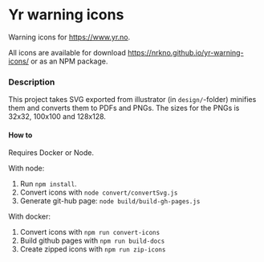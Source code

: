 # Yr warning icons

Warning icons for https://www.yr.no.

All icons are available for download https://nrkno.github.io/yr-warning-icons/ or as an NPM package.

### Description

This project takes SVG exported from illustrator (in `design/`-folder) minifies them and converts them to PDFs and PNGs. The sizes for the PNGs is 32x32, 100x100 and 128x128.

#### How to

Requires Docker or Node.

With node:

1. Run `npm install`.
2. Convert icons with `node convert/convertSvg.js`
3. Generate git-hub page: `node build/build-gh-pages.js`


With docker:

1. Convert icons with `npm run convert-icons`
2. Build github pages with `npm run build-docs`
3. Create zipped icons with `npm run zip-icons`

